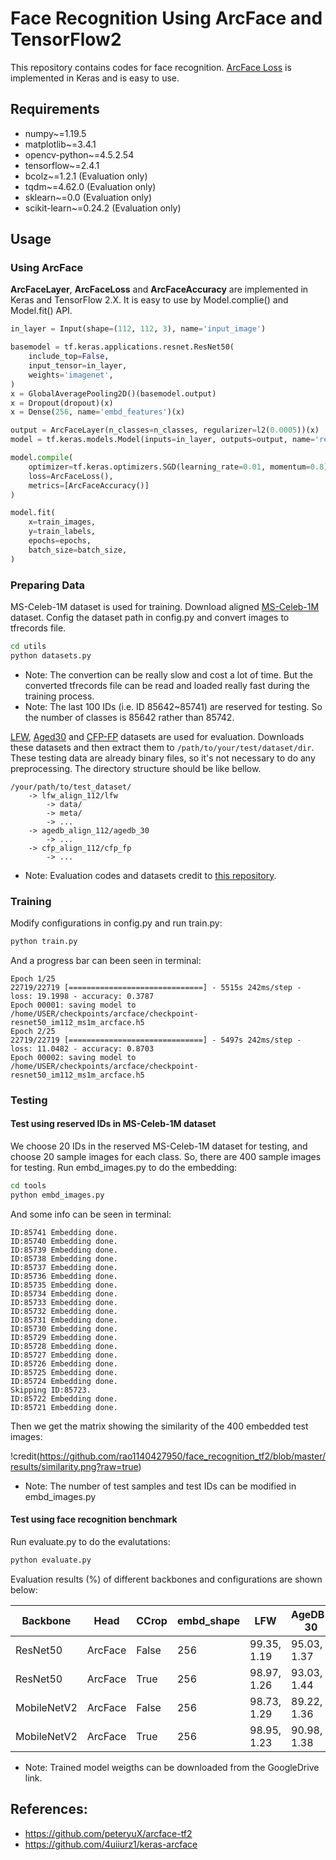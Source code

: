 # Face Recognition Using ArcFace and TensorFlow2

This repository contains codes for face recognition. [ArcFace Loss](https://arxiv.org/abs/1801.07698) is implemented
in Keras and is easy to use.

## Requirements

- numpy~=1.19.5
- matplotlib~=3.4.1
- opencv-python~=4.5.2.54
- tensorflow~=2.4.1
- bcolz~=1.2.1 (Evaluation only)
- tqdm~=4.62.0 (Evaluation only)
- sklearn~=0.0 (Evaluation only)
- scikit-learn~=0.24.2 (Evaluation only)

## Usage

### Using ArcFace

**ArcFaceLayer**, **ArcFaceLoss** and **ArcFaceAccuracy** are implemented in Keras and TensorFlow 2.X. It is easy to
use by Model.complie() and Model.fit() API.
```python
in_layer = Input(shape=(112, 112, 3), name='input_image')

basemodel = tf.keras.applications.resnet.ResNet50(
    include_top=False, 
    input_tensor=in_layer,
    weights='imagenet',
)
x = GlobalAveragePooling2D()(basemodel.output)
x = Dropout(dropout)(x)
x = Dense(256, name='embd_features')(x)

output = ArcFaceLayer(n_classes=n_classes, regularizer=l2(0.0005))(x)
model = tf.keras.models.Model(inputs=in_layer, outputs=output, name='resnet50_arcface')

model.compile(
    optimizer=tf.keras.optimizers.SGD(learning_rate=0.01, momentum=0.8),
    loss=ArcFaceLoss(),
    metrics=[ArcFaceAccuracy()]
)

model.fit(
    x=train_images,
    y=train_labels,
    epochs=epochs,
    batch_size=batch_size,
)
```

### Preparing Data

MS-Celeb-1M dataset is used for training. Download aligned
[MS-Celeb-1M](https://drive.google.com/file/d/1X202mvYe5tiXFhOx82z4rPiPogXD435i/view?usp=sharing) dataset. Config the
dataset path in config.py and convert images to tfrecords file.
```bash
cd utils
python datasets.py
```
- Note: The convertion can be really slow and cost a lot of time. But the converted tfrecords file can be read and loaded really
fast during the training process.
- Note: The last 100 IDs (i.e. ID 85642~85741) are reserved for testing. So the number of classes is 85642 rather than 85742. 

[LFW](https://drive.google.com/file/d/1WO5Meh_yAau00Gm2Rz2Pc0SRldLQYigT/view?usp=sharing), 
[Aged30](https://drive.google.com/file/d/1AoZrZfym5ZhdTyKSxD0qxa7Xrp2Q1ftp/view?usp=sharing) and 
[CFP-FP](https://drive.google.com/file/d/1-sDn79lTegXRNhFuRnIRsgdU88cBfW6V/view?usp=sharing) datasets are used for 
evaluation. Downloads these datasets and
then extract them to `/path/to/your/test/dataset/dir`. These testing data are already binary files, so it's not 
necessary to do any preprocessing. The directory structure should be like bellow.
```
/your/path/to/test_dataset/
    -> lfw_align_112/lfw
        -> data/
        -> meta/
        -> ...
    -> agedb_align_112/agedb_30
        -> ...
    -> cfp_align_112/cfp_fp
        -> ...
```
- Note: Evaluation codes and datasets credit to [this repository](https://github.com/peteryuX/arcface-tf2).

### Training

Modify configurations in config.py and run train.py:
```bash
python train.py
```
And a progress bar can been seen in terminal:
```text
Epoch 1/25 
22719/22719 [==============================] - 5515s 242ms/step - loss: 19.1998 - accuracy: 0.3787                                                                                                                        
Epoch 00001: saving model to /home/USER/checkpoints/arcface/checkpoint-resnet50_im112_ms1m_arcface.h5              
Epoch 2/25                                                                                                            
22719/22719 [==============================] - 5497s 242ms/step - loss: 11.0482 - accuracy: 0.8703                                                                                                                   
Epoch 00002: saving model to /home/USER/checkpoints/arcface/checkpoint-resnet50_im112_ms1m_arcface.h5 
```

### Testing
#### Test using reserved IDs in MS-Celeb-1M dataset

We choose 20 IDs in the reserved MS-Celeb-1M dataset for testing, and choose 20 sample images for each class. So, there
are 400 sample images for testing. Run embd_images.py to do the embedding:
```bash
cd tools
python embd_images.py
```
And some info can be seen in terminal:
```text
ID:85741 Embedding done.
ID:85740 Embedding done.
ID:85739 Embedding done.
ID:85738 Embedding done.
ID:85737 Embedding done.
ID:85736 Embedding done.
ID:85735 Embedding done.
ID:85734 Embedding done.
ID:85733 Embedding done.
ID:85732 Embedding done.
ID:85731 Embedding done.
ID:85730 Embedding done.
ID:85729 Embedding done.
ID:85728 Embedding done.
ID:85727 Embedding done.
ID:85726 Embedding done.
ID:85725 Embedding done.
ID:85724 Embedding done.
Skipping ID:85723.
ID:85722 Embedding done.
ID:85721 Embedding done.
```
Then we get the matrix showing the similarity of the 400 embedded test images: 

!credit(https://github.com/rao1140427950/face_recognition_tf2/blob/master/results/similarity.png?raw=true)

- Note: The number of test samples and test IDs can be modified in embd_images.py

#### Test using face recognition benchmark

Run evaluate.py to do the evalutations:
```bash
python evaluate.py
```
Evaluation results (%) of different backbones and configurations are shown below:

| Backbone | Head | CCrop | embd_shape | LFW | AgeDB-30 | CFP-FP | Checkpoint |
|----------|------|-------|------------|-----|----------|--------|------------|
| ResNet50 | ArcFace | False | 256 | 99.35, 1.19 | 95.03, 1.37  |  90.36, 1.54   | [GoogleDrive](https://drive.google.com/file/d/1VCknt0BG7NXb4Jry--NMW-q2bWra9O1j/view?usp=sharing) |
| ResNet50 | ArcFace | True  | 256 | 98.97, 1.26 | 93.03, 1.44  |  90.26, 1.55   | [GoogleDrive](https://drive.google.com/file/d/1VCknt0BG7NXb4Jry--NMW-q2bWra9O1j/view?usp=sharing) |
| MobileNetV2 | ArcFace | False  | 256 | 98.73, 1.29 | 89.22, 1.36  |  90.96, 1.49   | [GoogleDrive](https://drive.google.com/file/d/1plu40JoiaXK1QTL1TecumuTbQT-YCmyA/view?usp=sharing) |
| MobileNetV2 | ArcFace | True  | 256 | 98.95, 1.23 | 90.98, 1.38  |  91.63, 1.45   | [GoogleDrive](https://drive.google.com/file/d/1plu40JoiaXK1QTL1TecumuTbQT-YCmyA/view?usp=sharing) |

- Note: Trained model weigths can be downloaded from the GoogleDrive link.

## References:
- https://github.com/peteryuX/arcface-tf2
- https://github.com/4uiiurz1/keras-arcface


